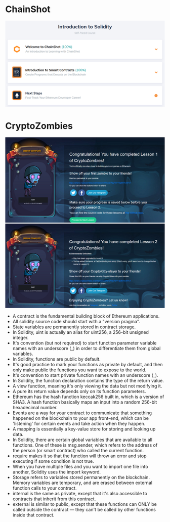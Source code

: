 # ChainShot

![](./ChainShot.PNG)

# CryptoZombies

![](LV1.PNG)
![](LV2.PNG)

- A contract is the fundamental building block of Ethereum applications.
- All solidity source code should start with a "version pragma".
- State variables are permanently stored in contract storage.
- In Solidity, uint is actually an alias for uint256, a 256-bit unsigned integer.
- It's convention (but not required) to start function parameter variable names with an underscore (_) in order to differentiate them from global variables.
- In Solidity, functions are public by default.
- It's good practice to mark your functions as private by default, and then only make public the functions you want to expose to the world.
- It's convention to start private function names with an underscore (_).
- In Solidity, the function declaration contains the type of the return value.
- A view function, meaning it's only viewing the data but not modifying it.
- A pure its return value depends only on its function parameters.
- Ethereum has the hash function keccak256 built in, which is a version of SHA3. A hash function basically maps an input into a random 256-bit hexadecimal number.
- Events are a way for your contract to communicate that something happened on the blockchain to your app front-end, which can be 'listening' for certain events and take action when they happen.
- A mapping is essentially a key-value store for storing and looking up data.
- In Solidity, there are certain global variables that are available to all functions. One of these is msg.sender, which refers to the address of the person (or smart contract) who called the current function.
- require makes it so that the function will throw an error and stop executing if some condition is not true.
- When you have multiple files and you want to import one file into another, Solidity uses the import keyword.
- Storage refers to variables stored permanently on the blockchain. Memory variables are temporary, and are erased between external function calls to your contract.
- internal is the same as private, except that it's also accessible to contracts that inherit from this contract.
- external is similar to public, except that these functions can ONLY be called outside the contract — they can't be called by other functions inside that contract.

